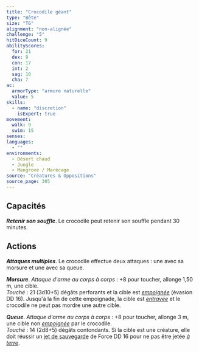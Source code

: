 ```yaml
---
title: "Crocodile géant"
type: "Bête"
size: "TG"
alignment: "non-alignée"
challenge: "5"
hitDiceCount: 9
abilityScores:
  for: 21
  dex: 9
  con: 17
  int: 2
  sag: 10
  cha: 7
ac: 
  armorType: "armure naturelle"
  value: 5
skills: 
  - name: "discretion"
    isExpert: true
movement: 
  walk: 9
  swim: 15
senses: 
languages: 
  - ""
environments:
  - Désert chaud
  - Jungle
  - Mangrove / Marécage
source: "Créatures & Oppositions"
source_page: 305
---
```

## Capacités
_**Retenir son souffle**_. Le crocodile peut retenir son souffle pendant 30 minutes.

## Actions
_**Attaques multiples**_. Le crocodile effectue deux attaques : une avec sa morsure et une avec sa queue.

_**Morsure**_. _Attaque d'arme au corps à corps_ : +8 pour toucher, allonge 1,50 m, une cible.  
_Touché_ : 21 (3d10+5) dégâts perforants et la cible est [_empoignée_](/gerer-la-sante-du-personnage/#empoigne) (évasion DD 16). Jusqu'à la fin de cette empoignade, la cible est [_entravée_](/gerer-la-sante-du-personnage/#entrave) et le crocodile ne peut pas mordre une autre cible.

_**Queue**_. _Attaque d'arme au corps à corps_ : +8 pour toucher, allonge 3 m, une cible non [_empoignée_](/gerer-la-sante-du-personnage/#empoigne) par le crocodile.  
_Touché_ : 14 (2d8+5) dégâts contondants. Si la cible est une créature, elle doit réussir un [jet de sauvegarde](/utiliser-les-caracteristiques#jets-de-sauvegarde) de Force DD 16 pour ne pas être jetée [_à terre_](/gerer-la-sante-du-personnage/#a-terre).
